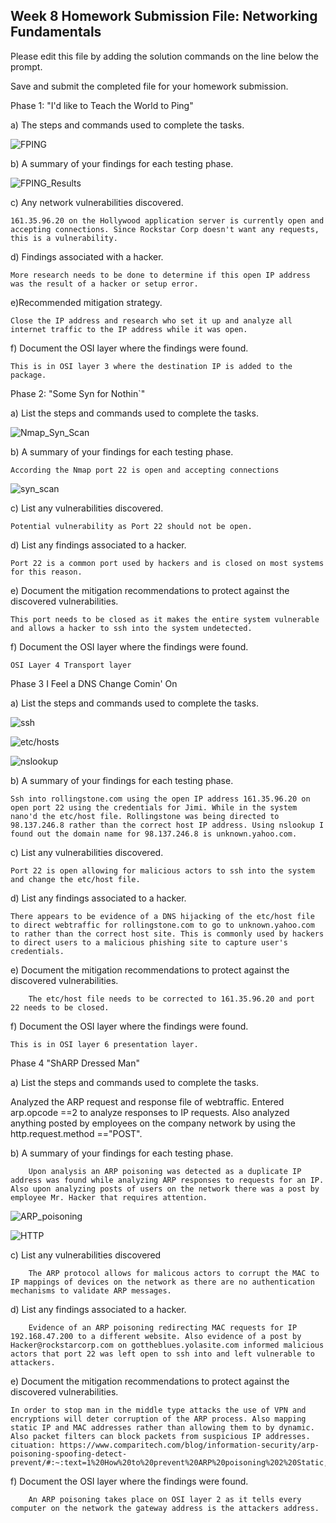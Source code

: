 ## Week 8 Homework Submission File: Networking Fundamentals 

Please edit this file by adding the solution commands on the line below the prompt. 

Save and submit the completed file for your homework submission.


Phase 1: "I'd like to Teach the World to Ping"

a) The steps and commands used to complete the tasks.

![FPING](image/FPING2.png)


b) A summary of your findings for each testing phase.

![FPING_Results](image/FPING_Results2.png)




c) Any network vulnerabilities discovered.

    161.35.96.20 on the Hollywood application server is currently open and accepting connections. Since Rockstar Corp doesn't want any requests, this is a vulnerability.

d) Findings associated with a hacker.

    More research needs to be done to determine if this open IP address was the result of a hacker or setup error. 

e)Recommended mitigation strategy.

    Close the IP address and research who set it up and analyze all internet traffic to the IP address while it was open. 


f) Document the OSI layer where the findings were found.

    This is in OSI layer 3 where the destination IP is added to the package. 

Phase 2:  "Some Syn for Nothin`"

a) List the steps and commands used to complete the tasks.

![Nmap_Syn_Scan](image/Nmap_Syn_Scan.png)



b) A summary of your findings for each testing phase.

    According the Nmap port 22 is open and accepting connections 

![syn_scan](image/Nmap_Syn_Scan.png)



c) List any vulnerabilities discovered.

    Potential vulnerability as Port 22 should not be open.

d) List any findings associated to a hacker.

    Port 22 is a common port used by hackers and is closed on most systems for this reason. 


e) Document the mitigation recommendations to protect against the discovered vulnerabilities.

    This port needs to be closed as it makes the entire system vulnerable and allows a hacker to ssh into the system undetected. 


f) Document the OSI layer where the findings were found.

    OSI Layer 4 Transport layer


Phase 3 I Feel a DNS Change Comin' On

a) List the steps and commands used to complete the tasks.

![ssh](image/ssh_into_rockstar_server.png)


![etc/hosts](image/etc_hosts_domain_ip_addresses.png)


![nslookup](image/nslookup2.png)



b) A summary of your findings for each testing phase.

    Ssh into rollingstone.com using the open IP address 161.35.96.20 on open port 22 using the credentials for Jimi. While in the system nano'd the etc/host file. Rollingstone was being directed to 98.137.246.8 rather than the correct host IP address. Using nslookup I found out the domain name for 98.137.246.8 is unknown.yahoo.com. 

c) List any vulnerabilities discovered.

    Port 22 is open allowing for malicious actors to ssh into the system and change the etc/host file. 


d) List any findings associated to a hacker. 

    There appears to be evidence of a DNS hijacking of the etc/host file to direct webtraffic for rollingstone.com to go to unknown.yahoo.com to rather than the correct host site. This is commonly used by hackers to direct users to a malicious phishing site to capture user's credentials.


e) Document the mitigation recommendations to protect against the discovered vulnerabilities.

        The etc/host file needs to be corrected to 161.35.96.20 and port 22 needs to be closed. 


f) Document the OSI layer where the findings were found.

    This is in OSI layer 6 presentation layer. 


Phase 4 "ShARP Dressed Man"

a) List the steps and commands used to complete the tasks.

Analyzed the ARP request and response file of webtraffic. Entered arp.opcode ==2 to analyze responses to IP requests. Also analyzed anything posted by employees on the company network by using the http.request.method =="POST".



b) A summary of your findings for each testing phase.

        Upon analysis an ARP poisoning was detected as a duplicate IP address was found while analyzing ARP responses to requests for an IP. Also upon analyzing posts of users on the network there was a post by employee Mr. Hacker that requires attention. 



![ARP_poisoning](image/ARP_poisoningHW.png)


![HTTP](image/HTTP.png)



c) List any vulnerabilities discovered

        The ARP protocol allows for malicous actors to corrupt the MAC to IP mappings of devices on the network as there are no authentication mechanisms to validate ARP messages. 

d) List any findings associated to a hacker.


        Evidence of an ARP poisoning redirecting MAC requests for IP 192.168.47.200 to a different website. Also evidence of a post by Hacker@rockstarcorp.com on gottheblues.yolasite.com informed malicious actors that port 22 was left open to ssh into and left vulnerable to attackers. 

e) Document the mitigation recommendations to protect against the discovered vulnerabilities.

    In order to stop man in the middle type attacks the use of VPN and encryptions will deter corruption of the ARP process. Also mapping static IP and MAC addresses rather than allowing them to by dynamic. Also packet filters can block packets from suspicious IP addresses. cituation: https://www.comparitech.com/blog/information-security/arp-poisoning-spoofing-detect-prevent/#:~:text=1%20How%20to%20prevent%20ARP%20poisoning%202%20Static,sent%20across%20a%20network.%20They%20can%20filter%20out


f) Document the OSI layer where the findings were found.

        An ARP poisoning takes place on OSI layer 2 as it tells every computer on the network the gateway address is the attackers address. 

